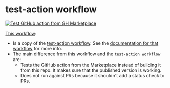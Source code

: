 # test-action workflow

[![Test GitHub action from GH Marketplace](https://github.com/edumserrano/find-create-or-update-comment/actions/workflows/test-action-gh-marketplace.yml/badge.svg)](https://github.com/edumserrano/find-create-or-update-comment/actions/workflows/test-action-gh-marketplace.yml)

[This workflow](/.github/workflows/test-action-gh-marketplace.yml):

- Is a copy of the [test-action workflow](/.github/workflows/test-action.yml). See the [documentation for that workflow](/docs/dev-notes/workflows/test-action-workflow.md) for more info.
- The main difference from this workflow and the `test-action workflow` are:
  - Tests the GitHub action from the Marketplace instead of building it from this repo. It makes sure that the published version is working.
  - Does not run against PRs because it shouldn't add a status check to PRs.
